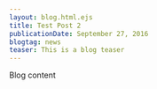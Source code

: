 ```yaml
---
layout: blog.html.ejs
title: Test Post 2
publicationDate: September 27, 2016
blogtag: news
teaser: This is a blog teaser
---
```


Blog content
